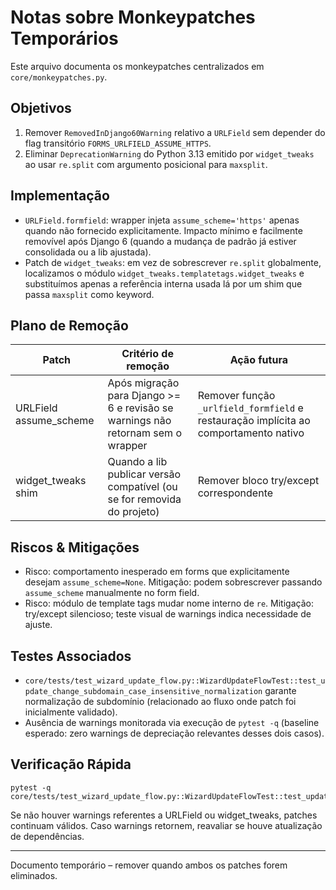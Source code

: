 # Notas sobre Monkeypatches Temporários

Este arquivo documenta os monkeypatches centralizados em `core/monkeypatches.py`.

## Objetivos
1. Remover `RemovedInDjango60Warning` relativo a `URLField` sem depender do flag transitório `FORMS_URLFIELD_ASSUME_HTTPS`.
2. Eliminar `DeprecationWarning` do Python 3.13 emitido por `widget_tweaks` ao usar `re.split` com argumento posicional para `maxsplit`.

## Implementação
- `URLField.formfield`: wrapper injeta `assume_scheme='https'` apenas quando não fornecido explicitamente. Impacto mínimo e facilmente removível após Django 6 (quando a mudança de padrão já estiver consolidada ou a lib ajustada).
- Patch de `widget_tweaks`: em vez de sobrescrever `re.split` globalmente, localizamos o módulo `widget_tweaks.templatetags.widget_tweaks` e substituímos apenas a referência interna usada lá por um shim que passa `maxsplit` como keyword.

## Plano de Remoção
| Patch | Critério de remoção | Ação futura |
|-------|---------------------|-------------|
| URLField assume_scheme | Após migração para Django >= 6 e revisão se warnings não retornam sem o wrapper | Remover função `_urlfield_formfield` e restauração implícita ao comportamento nativo |
| widget_tweaks shim | Quando a lib publicar versão compatível (ou se for removida do projeto) | Remover bloco try/except correspondente |

## Riscos & Mitigações
- Risco: comportamento inesperado em forms que explicitamente desejam `assume_scheme=None`. Mitigação: podem sobrescrever passando `assume_scheme` manualmente no form field.
- Risco: módulo de template tags mudar nome interno de `re`. Mitigação: try/except silencioso; teste visual de warnings indica necessidade de ajuste.

## Testes Associados
- `core/tests/test_wizard_update_flow.py::WizardUpdateFlowTest::test_update_change_subdomain_case_insensitive_normalization` garante normalização de subdomínio (relacionado ao fluxo onde patch foi inicialmente validado).
- Ausência de warnings monitorada via execução de `pytest -q` (baseline esperado: zero warnings de depreciação relevantes desses dois casos).

## Verificação Rápida
```
pytest -q core/tests/test_wizard_update_flow.py::WizardUpdateFlowTest::test_update_change_subdomain_case_insensitive_normalization
```

Se não houver warnings referentes a URLField ou widget_tweaks, patches continuam válidos. Caso warnings retornem, reavaliar se houve atualização de dependências.

---
Documento temporário – remover quando ambos os patches forem eliminados.
